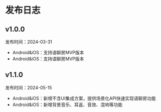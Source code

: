 # 发布日志

## v1.0.0
发布时间：2024-03-31
* Android&iOS：支持语聊房MVP版本
* Android&iOS：支持语聊房MVP版本

## v1.1.0
发布时间：2024-05-15
* Android&iOS：新增不含UI集成方案，提供场景化API快速实现语聊房功能
* Android&iOS：新增背景音乐、耳返、音效、混响等功能


